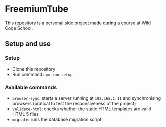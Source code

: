 # FreemiumTube

This repository is a personal side project made during a course at Wild Code School.

## Setup and use

### Setup

- Clone this repository
- Run command `npm run setup`

### Available commands

- `browser-sync`: starts a server running at `192.168.1.11` and synchronising browsers (pratical to test the responsiveness of the project)
- `validate-html`: checks whether the static HTML templates are valid HTML 5 files
- `migrate`: runs the database migration script
